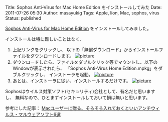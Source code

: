 Title: Sophos Anti-Virus for Mac Home Edition をインストールしてみた
Date: 2011-07-26 05:30
Author: masayukig
Tags: Apple, lion, Mac, sophos, virus
Status: published

[Sophos Anti-Virus for Mac Home
Edition](http://www.sophos.co.jp/products/free-tools/free-mac-anti-virus/)
をインストールしてみました。

インストールは特に難しいことはなく、

1.  上記リンクをクリックし、
   以下の「無償ダウンロード」からインストールファイルをダウンロードします。
   [![picture](https://lh4.googleusercontent.com/-UlBnlgfGsTg/TjfqpW1zKaI/AAAAAAAAY44/QwNcHq1kuPY/s288/5974970783_fa266bbeb6_o.png)
    ](https://picasaweb.google.com/lh/photo/Px8X6cv1epbS6XDgVzHP7w?feat=embedwebsite)
2.  ダウンロードしたら、ファイルをダブルクリック等でマウントし、以下のWindowが表示されたら、
   「Sophos Anti-Virus Home Edition.mpkg」をダブルクリックし、
   インストーラを起動。
   [![picture](https://lh5.googleusercontent.com/-bpC7CQQ0cqw/TjfqpEZhB7I/AAAAAAAAY40/kfsMT4_OIck/s288/5975505618_e1dc43c0d4_o.jpeg)
    ](https://picasaweb.google.com/lh/photo/SZ33nrkj_IoBP1V_PRzATA?feat=embedwebsite)
3.  あとは、インストーラに従い、インストールするだけです。
   [![picture](https://lh4.googleusercontent.com/-y_tN9b_Hq8Q/TjfqpH9EqFI/AAAAAAAAY4w/v6epY24NKU0/s288/5975520162_97f9d9c624_o.jpeg)
    ](https://picasaweb.google.com/lh/photo/ZFg4GdS20nPdClYlShTT7w?feat=embedwebsite)

Sophosはウイルス対策ソフト(セキュリティ)会社として、有名だと思いますし、
無料なので、ひとまずインストールしておいて損は無いと思います。

参考にした記事：
[Macユーザーに贈る、そろそろ入れておくといいアンチウィルス・マルウェアソフト6選](http://www.lifehacker.jp/2011/05/110516antivirusmac.html)

